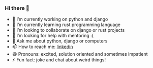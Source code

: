 ### Hi there 👋

- 🔭 I’m currently working on python and django
- 🌱 I’m currently learning rust programming language
- 👯 I’m looking to collaborate on django or rust projects
- 🤔 I’m looking for help with mentoring :(
- 💬 Ask me about python, django or computers
- 📫 How to reach me: [linkedin](https://www.linkedin.com/in/oktaysabak/)
- 😄 Pronouns: excited, solution oriented and sometimes impatient
- ⚡ Fun fact: joke and chat about weird things!

